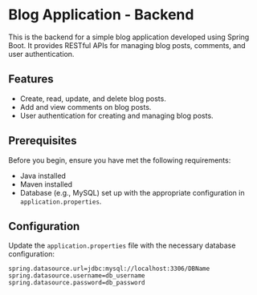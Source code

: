 # Blog Application - Backend

This is the backend for a simple blog application developed using Spring Boot. It provides RESTful APIs for managing blog posts, comments, and user authentication.

## Features

- Create, read, update, and delete blog posts.
- Add and view comments on blog posts.
- User authentication for creating and managing blog posts.

## Prerequisites

Before you begin, ensure you have met the following requirements:

- Java installed
- Maven installed
- Database (e.g., MySQL) set up with the appropriate configuration in `application.properties`.

## Configuration

Update the `application.properties` file with the necessary database configuration:

```properties
spring.datasource.url=jdbc:mysql://localhost:3306/DBName
spring.datasource.username=db_username
spring.datasource.password=db_password


